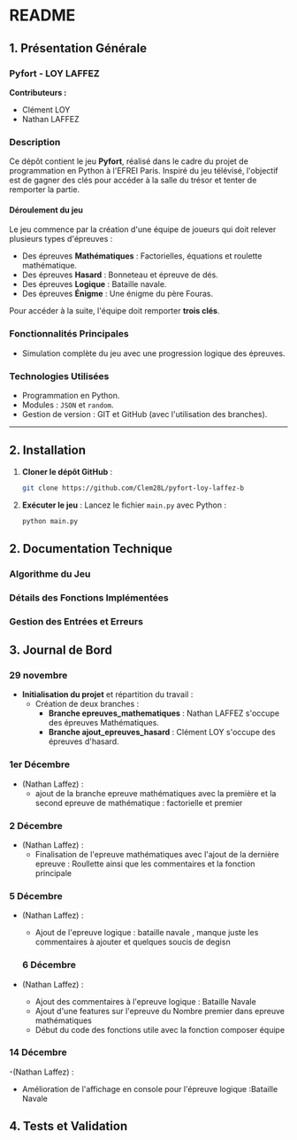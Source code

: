 # README

## 1. **Présentation Générale**

### **Pyfort - LOY LAFFEZ**

**Contributeurs :**
- Clément LOY
- Nathan LAFFEZ

### **Description**

Ce dépôt contient le jeu **Pyfort**, réalisé dans le cadre du projet de programmation en Python à l'EFREI Paris. Inspiré du jeu télévisé, l'objectif est de gagner des clés pour accéder à la salle du trésor et tenter de remporter la partie.

#### **Déroulement du jeu**
Le jeu commence par la création d'une équipe de joueurs qui doit relever plusieurs types d'épreuves :
- Des épreuves **Mathématiques** : Factorielles, équations et roulette mathématique.
- Des épreuves **Hasard** : Bonneteau et épreuve de dés.
- Des épreuves **Logique** : Bataille navale.
- Des épreuves **Énigme** : Une énigme du père Fouras.

Pour accéder à la suite, l'équipe doit remporter **trois clés**.

### **Fonctionnalités Principales**
- Simulation complète du jeu avec une progression logique des épreuves.

### **Technologies Utilisées**
- Programmation en Python.
- Modules : `JSON` et `random`.
- Gestion de version : GIT et GitHub (avec l'utilisation des branches).

---

## 2. **Installation**

1. **Cloner le dépôt GitHub** :
   ```bash
   git clone https://github.com/Clem28L/pyfort-loy-laffez-b
   ```

2. **Exécuter le jeu** :
   Lancez le fichier `main.py` avec Python :
   ```bash
   python main.py
   ```

## 2. Documentation Technique

### Algorithme du Jeu



### Détails des Fonctions Implémentées



### Gestion des Entrées et Erreurs



## 3. **Journal de Bord**
### **29 novembre**
- **Initialisation du projet** et répartition du travail :
  - Création de deux branches :
    - **Branche epreuves_mathematiques** : Nathan LAFFEZ s'occupe des épreuves Mathématiques.
    - **Branche ajout_epreuves_hasard** : Clément LOY s'occupe des épreuves d'hasard.

### **1er Décembre**
- (Nathan Laffez) :
  - ajout de la branche epreuve mathématiques avec la première et la second epreuve de mathématique : factorielle et premier 

### **2 Décembre**
- (Nathan Laffez) :
  - Finalisation de l'epreuve mathématiques avec l'ajout de la dernière epreuve : Roullette ainsi que les commentaires et la fonction principale
 
### **5 Décembre**
- (Nathan Laffez) :
  - Ajout de l'epreuve logique : bataille navale , manque juste les commentaires à ajouter et quelques soucis de degisn

  ### **6 Décembre**
- (Nathan Laffez) :
  - Ajout des commentaires à l'epreuve logique : Bataille Navale
  - Ajout d'une features sur l'epreuve du Nombre premier dans epreuve mathématiques
  - Début du code des fonctions utile avec la fonction composer équipe
 
### **14 Décembre**
-(Nathan Laffez) :
  - Amélioration de l'affichage en console pour l'épreuve logique :Bataille Navale 







## 4. Tests et Validation

